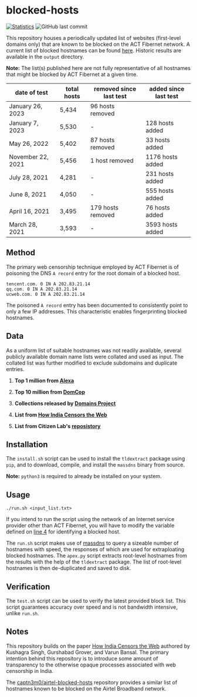 # blocked-hosts
[![Statistics](https://img.shields.io/badge/sites-5,434-brightgreen)](https://github.com/qurbat/blocked-hosts)
![GitHub last commit](https://img.shields.io/github/last-commit/qurbat/blocked-hosts?color=blue)

This repository houses a periodically updated list of websites (first-level domains only) that are known to be blocked on the ACT Fibernet network. A current list of blocked hostnames can be found [here](https://github.com/qurbat/blocked-hosts/blob/main/compiled_block_list.txt). Historic results are available in the `output` directory.

**Note:** The list(s) published here are not fully representative of all hostnames that might be blocked by ACT Fibernet at a given time.

| date of test      | total hosts  | removed since last test    | added since last test            |
|-------------------|--------------|----------------------------|----------------------------------|
| January 26, 2023  | 5,434        | 96 hosts removed           |                                  |
| January 7, 2023   | 5,530        | -                          | 128 hosts added                  |
| May 26, 2022      | 5,402        | 87 hosts removed           | 33 hosts added                   |
| November 22, 2021 | 5,456        | 1 host removed             | 1176 hosts added                 |
| July 28, 2021     | 4,281        | -                          | 231 hosts added                  |
| June 8, 2021      | 4,050        | -                          | 555 hosts added                  |
| April 16, 2021    | 3,495        | 179 hosts removed          | 76 hosts added                   |
| March 28, 2021    | 3,593        | -                          | 3593 hosts added                 |

## Method
The primary web censorship technique employed by ACT Fibernet is of poisoning the DNS `A record` entry for the root domain of a blocked host.

```
tencent.com. 0 IN A 202.83.21.14
qq.com. 0 IN A 202.83.21.14
ucweb.com. 0 IN A 202.83.21.14
```

The poisoned `A record` entry has been documented to consistently point to only a few IP addresses. This characteristic enables fingerprinting blocked hostnames.

## Data

As a uniform list of suitable hostnames was not readily available, several publicly available domain name lists were collated and used as input. The collated list was further modified to exclude subdomains and duplicate entries.

1. **Top 1 million from [Alexa](http://s3.amazonaws.com/alexa-static/top-1m.csv.zip)**

2. **Top 10 million from [DomCop](https://www.domcop.com/files/top/top10milliondomains.csv.zip)**

3. **Collections released by [Domains Project](https://dataset.domainsproject.org)**

4. **List from [How India Censors the Web](https://github.com/kush789/How-India-Censors-The-Web-Data/blob/master/potentially_blocked_unique_hostnames.txt)**

5. **List from Citizen Lab's [reposistory](https://github.com/citizenlab/test-lists)**

## Installation
The `install.sh` script can be used to install the `tldextract` package using `pip`, and to download, compile, and install the `massdns` binary from source.

**Note:** `python3` is required to already be installed on your system.

## Usage

```
./run.sh <input_list.txt>
```

If you intend to run the script using the network of an Internet service provider other than ACT Fibernet, you will have to modify the variable defined on [line 4](https://github.com/qurbat/act-censorship/blob/main/run.sh#L4) for identifying a blocked host.

The `run.sh` script makes use of [massdns](https://github.com/blechschmidt/massdns) to query a sizeable number of hostnames with speed, the responses of which are used for extraploating blocked hostnames. The `apex.py` script extracts root-level hostnames from the results with the help of the `tldextract` package. The list of root-level hostnames is then de-duplicated and saved to disk.

## Verification
The `test.sh` script can be used to verify the latest provided block list. This script guarantees accuracy over speed and is not bandwidth intensive, unlike `run.sh`.

## Notes
This repository builds on the paper [How India Censors the Web](https://arxiv.org/abs/1912.08590) authored by Kushagra Singh, Gurshabad Grover, and Varun Bansal. The primary intention behind this repository is to introduce some amount of transparency to the otherwise opaque processes associated with web censorship in India.

The [captn3m0/airtel-blocked-hosts](https://github.com/captn3m0/airtel-blocked-hosts) repository provides a similar list of hostnames known to be blocked on the Airtel Broadband network.
